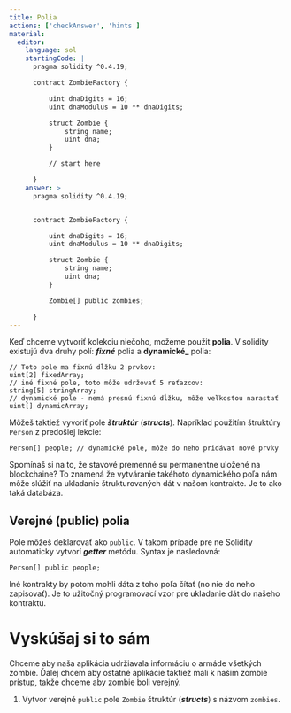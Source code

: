 ```yaml
---
title: Polia
actions: ['checkAnswer', 'hints']
material:
  editor:
    language: sol
    startingCode: |
      pragma solidity ^0.4.19;

      contract ZombieFactory {

          uint dnaDigits = 16;
          uint dnaModulus = 10 ** dnaDigits;

          struct Zombie {
              string name;
              uint dna;
          }

          // start here

      }
    answer: >
      pragma solidity ^0.4.19;


      contract ZombieFactory {

          uint dnaDigits = 16;
          uint dnaModulus = 10 ** dnaDigits;

          struct Zombie {
              string name;
              uint dna;
          }

          Zombie[] public zombies;

      }
---
```


Keď chceme vytvoriť kolekciu niečoho, možeme použit **polia**. V solidity existujú dva druhy polí: **_fixné_** polia a **dynamické_** polia:

```
// Toto pole ma fixnú dĺžku 2 prvkov:
uint[2] fixedArray;
// iné fixné pole, toto môže udržovať 5 reťazcov:
string[5] stringArray;
// dynamické pole - nemá presnú fixnú dĺžku, môže veľkosťou narastať
uint[] dynamicArray;
```

Môžeš taktiež vyvoriť pole **_štruktúr_** (**_structs_**). Napríklad použitím štruktúry `Person` z predošlej lekcie:

```
Person[] people; // dynamické pole, môže do neho pridávať nové prvky
```

Spomínaš si na to, že stavové premenné su permanentne uložené na blockchaine? To znamená že vytváranie takéhoto dynamického poľa nám môže slúžiť na ukladanie štrukturovaných dát v našom kontrakte. Je to ako taká databáza.

## Verejné (public) polia

Pole môžeš deklarovať ako `public`. V takom prípade pre ne Solidity automaticky vytvorí **_getter_** metódu. Syntax je nasledovná:

```
Person[] public people;
```

Iné kontrakty by potom mohli dáta z toho poľa čítať (no nie do neho zapisovať). Je to užitočný programovací vzor pre ukladanie dát do našeho kontraktu.

# Vyskúšaj si to sám

Chceme aby naša aplikácia udržiavala informáciu o armáde všetkých zombie. Ďalej chcem aby ostatné aplikácie taktiež mali k našim zombie prístup, takže chceme aby zombie boli verejný.

1. Vytvor verejné `public` pole `Zombie` štruktúr (**_structs_**) s názvom `zombies`.
